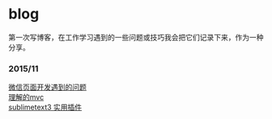 blog
===========
第一次写博客，在工作学习遇到的一些问题或技巧我会把它们记录下来，作为一种分享。
### 2015/11    
[微信页面开发遇到的问题](/draft/微信页面开发遇到的问题.md)    
[理解的mvc](/draft/理解的mvc.md)    
[sublimetext3 实用插件](/draft/学习上的一些记录.md "/draft/学习上的一些记录.md")

